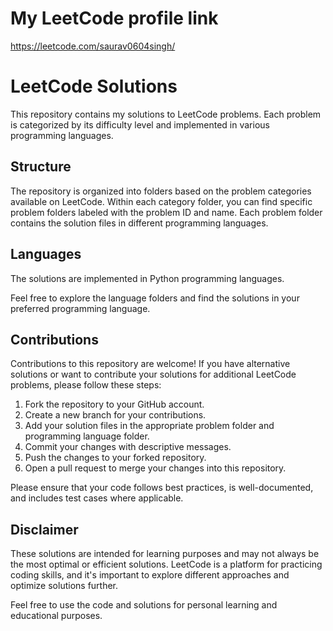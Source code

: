 # My LeetCode profile link
https://leetcode.com/saurav0604singh/

# LeetCode Solutions

This repository contains my solutions to LeetCode problems. Each problem is categorized by its difficulty level and implemented in various programming languages.

## Structure

The repository is organized into folders based on the problem categories available on LeetCode. Within each category folder, you can find specific problem folders labeled with the problem ID and name. Each problem folder contains the solution files in different programming languages.

## Languages

The solutions are implemented in Python programming languages.

Feel free to explore the language folders and find the solutions in your preferred programming language.

## Contributions

Contributions to this repository are welcome! If you have alternative solutions or want to contribute your solutions for additional LeetCode problems, please follow these steps:

1. Fork the repository to your GitHub account.
2. Create a new branch for your contributions.
3. Add your solution files in the appropriate problem folder and programming language folder.
4. Commit your changes with descriptive messages.
5. Push the changes to your forked repository.
6. Open a pull request to merge your changes into this repository.

Please ensure that your code follows best practices, is well-documented, and includes test cases where applicable.

## Disclaimer

These solutions are intended for learning purposes and may not always be the most optimal or efficient solutions. LeetCode is a platform for practicing coding skills, and it's important to explore different approaches and optimize solutions further.

Feel free to use the code and solutions for personal learning and educational purposes.
